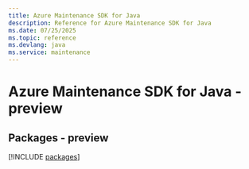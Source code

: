```yaml
---
title: Azure Maintenance SDK for Java
description: Reference for Azure Maintenance SDK for Java
ms.date: 07/25/2025
ms.topic: reference
ms.devlang: java
ms.service: maintenance
---
```

# Azure Maintenance SDK for Java - preview
## Packages - preview
[!INCLUDE [packages](maintenance-index.md)]